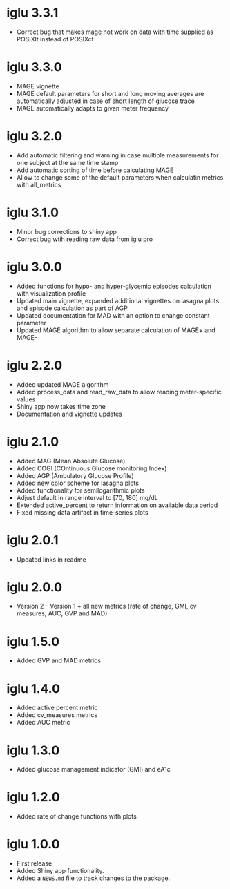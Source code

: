 
# iglu 3.3.1
* Correct bug that makes mage not work on data with time supplied as POSIXlt instead of POSIXct

# iglu 3.3.0
* MAGE vignette
* MAGE default parameters for short and long moving averages are automatically adjusted in case of short length of glucose trace
* MAGE automatically adapts to given meter frequency

# iglu 3.2.0
* Add automatic filtering and warning in case multiple measurements for one subject at the same time stamp
* Add automatic sorting of time before calculating MAGE
* Allow to change some of the default parameters when calculatin metrics with all_metrics


# iglu 3.1.0
* Minor bug corrections to shiny app
* Correct bug wtih reading raw data from iglu pro

# iglu 3.0.0
* Added functions for hypo- and hyper-glycemic episodes calculation with visualization profile
* Updated main vignette, expanded additional vignettes on lasagna plots and episode calculation as part of AGP
* Updated documentation for MAD with an option to change constant parameter
* Updated MAGE algorithm to allow separate calculation of MAGE+ and MAGE-

# iglu 2.2.0
* Added updated MAGE algorithm
* Added process_data and read_raw_data to allow reading meter-specific values
* Shiny app now takes time zone
* Documentation and vignette updates


# iglu 2.1.0
* Added MAG (Mean Absolute Glucose)
* Added COGI (COntinuous Glucose monitoring Index)
* Added AGP (Ambulatory Glucose Profile)
* Added new color scheme for lasagna plots
* Added functionality for semilogarithmic plots
* Adjust default in range interval to [70, 180] mg/dL
* Extended active_percent to return information on available data period
* Fixed missing data artifact in time-series plots

# iglu 2.0.1
* Updated links in readme

# iglu 2.0.0
* Version 2 - Version 1 + all new metrics (rate of change, GMI, cv measures, AUC, GVP and MAD)

# iglu 1.5.0
* Added GVP and MAD metrics

# iglu 1.4.0

* Added active percent metric
* Added cv_measures metrics
* Added AUC metric

# iglu 1.3.0

* Added glucose management indicator (GMI) and eA1c

# iglu 1.2.0

* Added rate of change functions with plots

# iglu 1.0.0

* First release
* Added Shiny app functionality.
* Added a `NEWS.md` file to track changes to the package.
